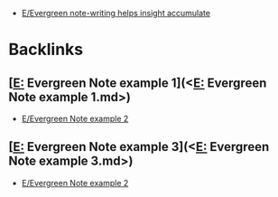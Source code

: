 - [E/Evergreen note-writing helps insight accumulate](<../E/Evergreen note-writing helps insight accumulate.md>)

# Backlinks
## [[E:](<../[E:.md>) Evergreen Note example 1](<[E:](<../E:.md>) Evergreen Note example 1.md>)
- [E/Evergreen Note example 2](<../E/Evergreen Note example 2.md>)

## [[E:](<../[E:.md>) Evergreen Note example 3](<[E:](<../E:.md>) Evergreen Note example 3.md>)
- [E/Evergreen Note example 2](<../E/Evergreen Note example 2.md>)

